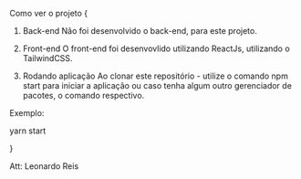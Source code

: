 
Como ver o projeto {
  1. Back-end
  Não foi desenvolvido o back-end, para este projeto.

  2. Front-end
  O front-end foi desenvovlido utilizando ReactJs, utilizando o TailwindCSS.

  3. Rodando aplicação
  Ao clonar este repositório - utilize o comando npm start para iniciar a aplicação
  ou caso tenha algum outro gerenciador de pacotes, o comando respectivo.

  Exemplo:

  yarn start
  
}

Att: Leonardo Reis
